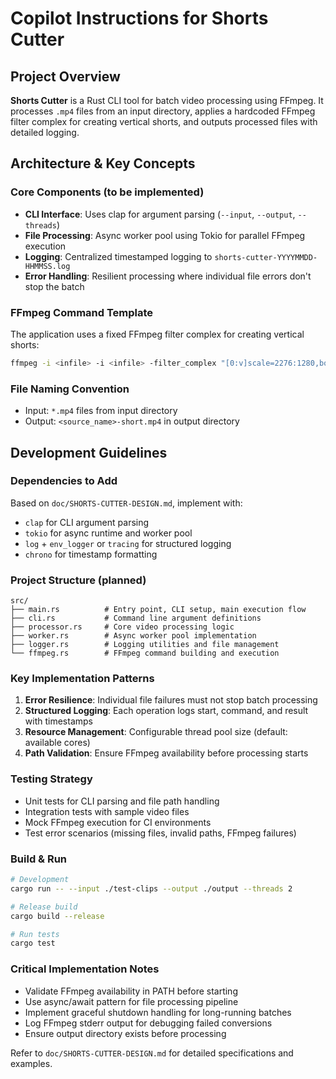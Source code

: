 # Copilot Instructions for Shorts Cutter

## Project Overview
**Shorts Cutter** is a Rust CLI tool for batch video processing using FFmpeg. It processes `.mp4` files from an input directory, applies a hardcoded FFmpeg filter complex for creating vertical shorts, and outputs processed files with detailed logging.

## Architecture & Key Concepts

### Core Components (to be implemented)
- **CLI Interface**: Uses clap for argument parsing (`--input`, `--output`, `--threads`)
- **File Processing**: Async worker pool using Tokio for parallel FFmpeg execution
- **Logging**: Centralized timestamped logging to `shorts-cutter-YYYYMMDD-HHMMSS.log`
- **Error Handling**: Resilient processing where individual file errors don't stop the batch

### FFmpeg Command Template
The application uses a fixed FFmpeg filter complex for creating vertical shorts:
```bash
ffmpeg -i <infile> -i <infile> -filter_complex "[0:v]scale=2276:1280,boxblur=4[bg];[1:v]scale=720:-1[fg];[bg][fg]overlay=(W-w)/2:(H-h)/2[tmp];[tmp]crop=720:1280:(2276-720)/2:0[out]" -map "[out]" -map 0:a <outfile>
```

### File Naming Convention
- Input: `*.mp4` files from input directory
- Output: `<source_name>-short.mp4` in output directory

## Development Guidelines

### Dependencies to Add
Based on `doc/SHORTS-CUTTER-DESIGN.md`, implement with:
- `clap` for CLI argument parsing
- `tokio` for async runtime and worker pool
- `log` + `env_logger` or `tracing` for structured logging
- `chrono` for timestamp formatting

### Project Structure (planned)
```
src/
├── main.rs          # Entry point, CLI setup, main execution flow
├── cli.rs           # Command line argument definitions
├── processor.rs     # Core video processing logic
├── worker.rs        # Async worker pool implementation  
├── logger.rs        # Logging utilities and file management
└── ffmpeg.rs        # FFmpeg command building and execution
```

### Key Implementation Patterns
1. **Error Resilience**: Individual file failures must not stop batch processing
2. **Structured Logging**: Each operation logs start, command, and result with timestamps
3. **Resource Management**: Configurable thread pool size (default: available cores)
4. **Path Validation**: Ensure FFmpeg availability before processing starts

### Testing Strategy
- Unit tests for CLI parsing and file path handling
- Integration tests with sample video files
- Mock FFmpeg execution for CI environments
- Test error scenarios (missing files, invalid paths, FFmpeg failures)

### Build & Run
```bash
# Development
cargo run -- --input ./test-clips --output ./output --threads 2

# Release build
cargo build --release

# Run tests
cargo test
```

### Critical Implementation Notes
- Validate FFmpeg availability in PATH before starting
- Use async/await pattern for file processing pipeline
- Implement graceful shutdown handling for long-running batches
- Log FFmpeg stderr output for debugging failed conversions
- Ensure output directory exists before processing

Refer to `doc/SHORTS-CUTTER-DESIGN.md` for detailed specifications and examples.

